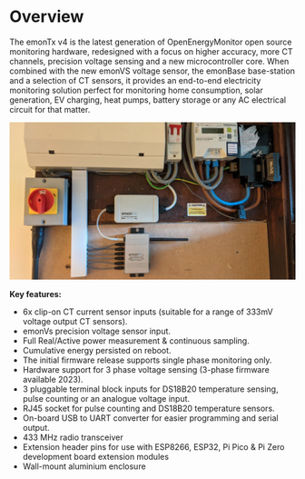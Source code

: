 # Overview

The emonTx v4 is the latest generation of OpenEnergyMonitor open source monitoring hardware, redesigned with a focus on higher accuracy, more CT channels, precision voltage sensing and a new microcontroller core. When combined with the new emonVS voltage sensor, the emonBase base-station and a selection of CT sensors, it provides an end-to-end electricity monitoring solution perfect for monitoring home consumption, solar generation, EV charging, heat pumps, battery storage or any AC electrical circuit for that matter.

![install_example_01.jpeg](img/install_example_01.jpeg)

**Key features:**

- 6x clip-on CT current sensor inputs (suitable for a range of 333mV voltage output CT sensors).
- emonVs precision voltage sensor input.
- Full Real/Active power measurement & continuous sampling.
- Cumulative energy persisted on reboot.
- The initial firmware release supports single phase monitoring only.
- Hardware support for 3 phase voltage sensing (3-phase firmware available 2023).
- 3 pluggable terminal block inputs for DS18B20 temperature sensing, pulse counting or an analogue voltage input.
- RJ45 socket for pulse counting and DS18B20 temperature sensors.
- On-board USB to UART converter for easier programming and serial output.
- 433 MHz radio transceiver
- Extension header pins for use with ESP8266, ESP32, Pi Pico & Pi Zero development board extension modules
- Wall-mount aluminium enclosure

